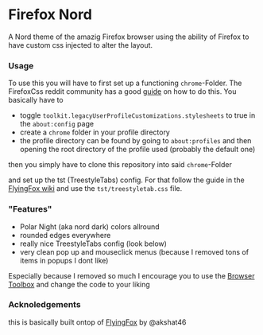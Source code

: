 # Firefox Nord

A Nord theme of the amazig Firefox browser using the ability of Firefox to have custom css injected to alter the layout.

### Usage

To use this you will have to first set up a functioning ``chrome``-Folder. The FirefoxCss reddit community has a good [guide](https://www.reddit.com/r/FirefoxCSS/wiki/index/tutorials/#wiki_setup) on how to do this. You basically have to

- toggle ``toolkit.legacyUserProfileCustomizations.stylesheets`` to true in the ``about:config`` page
- create a ``chrome`` folder in your profile directory
- the profile directory can be found by going to ``about:profiles`` and then opening the root directory of the profile used (probably the default one)

then you simply have to clone this repository into said ``chrome``-Folder

and set up the tst (TreestyleTabs) config. For that follow the guide in the [FlyingFox wiki](https://github.com/akshat46/FlyingFox/wiki/%23-Installation#treestyletab-css) and use the ``tst/treestyletab.css`` file.


### "Features"

- Polar Night (aka nord dark) colors allround
- rounded edges everywhere
- really nice TreestyleTabs config (look below)
- very clean pop up and mouseclick menus (because I removed tons of items in popups I dont like)

Especially because I removed so much I encourage you to use the [Browser Toolbox](https://developer.mozilla.org/en-US/docs/Tools/Browser_Toolbox) and change the code to your liking


### Acknoledgements

this is basically built ontop of [FlyingFox](https://github.com/akshat46/FlyingFox) by @akshat46